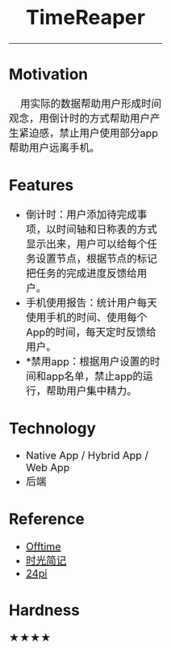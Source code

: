 <div style = "margin:100px;font-size:20px;">
<h1 align = "center">TimeReaper</h1>
<hr>
<h2>Motivation</h2>
<p>&nbsp;&nbsp;&nbsp;&nbsp;用实际的数据帮助用户形成时间观念，用倒计时的方式帮助用户产生紧迫感，禁止用户使用部分app帮助用户远离手机。</p>
<h2>Features</h2>
<ul>
  <li>倒计时：用户添加待完成事项，以时间轴和日称表的方式显示出来，用户可以给每个任务设置节点，根据节点的标记把任务的完成进度反馈给用户。</li>
  <li>手机使用报告：统计用户每天使用手机的时间、使用每个App的时间，每天定时反馈给用户。</li>
  <li>*禁用app：根据用户设置的时间和app名单，禁止app的运行，帮助用户集中精力。</li>
</ul>
<h2>Technology</h2>
<ul>
  <li>Native App / Hybrid App / Web App</li>
  <li>后端</li>
</ul>
<h2>Reference</h2>
<ul>
<li><a href = "https://play.google.com/store/apps/details?id=co.offtime.kit">Offtime</a></li>
<li><a href = "http://app.mi.com/details?id=com.wu.life">时光简记</a></li>
<li><a href = "http://www.wandoujia.com/com.dlj24pi.android">24pi</a></li>
</ul>
<h2>Hardness</h2>
★★★★
</div>